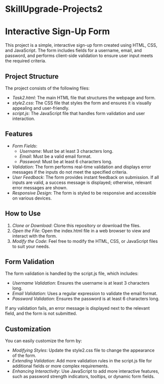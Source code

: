 # SkillUpgrade-Projects2
# Interactive Sign-Up Form

This project is a simple, interactive sign-up form created using HTML, CSS, and JavaScript. The form includes fields for a username, email, and password, and performs client-side validation to ensure user input meets the required criteria.

## Project Structure

The project consists of the following files:

- *Task2.html*: The main HTML file that structures the webpage and form.
- *style2.css*: The CSS file that styles the form and ensures it is visually appealing and user-friendly.
- *script.js*: The JavaScript file that handles form validation and user interaction.

## Features

- *Form Fields*: 
  - *Username*: Must be at least 3 characters long.
  - *Email*: Must be a valid email format.
  - *Password*: Must be at least 6 characters long.
- *Validation*: The form performs real-time validation and displays error messages if the inputs do not meet the specified criteria.
- *User Feedback*: The form provides instant feedback on submission. If all inputs are valid, a success message is displayed; otherwise, relevant error messages are shown.
- *Responsive Design*: The form is styled to be responsive and accessible on various devices.

## How to Use

1. *Clone or Download*: Clone this repository or download the files.
2. *Open the File*: Open the index.html file in a web browser to view and interact with the form.
3. *Modify the Code*: Feel free to modify the HTML, CSS, or JavaScript files to suit your needs.

## Form Validation

The form validation is handled by the script.js file, which includes:

- *Username Validation*: Ensures the username is at least 3 characters long.
- *Email Validation*: Uses a regular expression to validate the email format.
- *Password Validation*: Ensures the password is at least 6 characters long.

If any validation fails, an error message is displayed next to the relevant field, and the form is not submitted.

## Customization

You can easily customize the form by:

- *Modifying Styles*: Update the style2.css file to change the appearance of the form.
- *Extending Validation*: Add more validation rules in the script.js file for additional fields or more complex requirements.
- *Enhancing Interactivity*: Use JavaScript to add more interactive features, such as password strength indicators, tooltips, or dynamic form fields.
